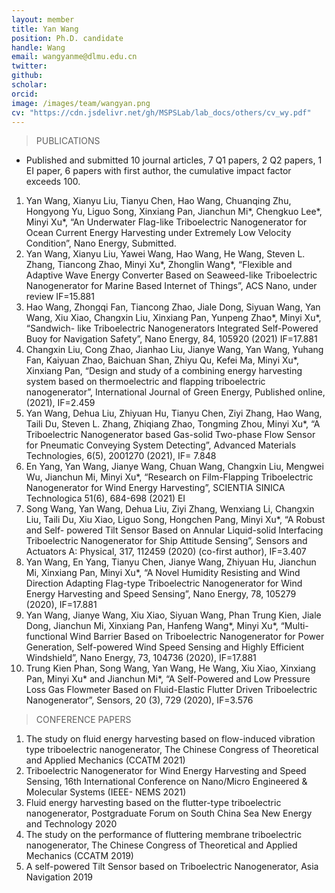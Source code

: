 ```yaml
---
layout: member
title: Yan Wang
position: Ph.D. candidate
handle: Wang
email: wangyanme@dlmu.edu.cn
twitter: 
github: 
scholar:
orcid: 
image: /images/team/wangyan.png
cv: "https://cdn.jsdelivr.net/gh/MSPSLab/lab_docs/others/cv_wy.pdf"
---
```



> PUBLICATIONS 

- Published and submitted 10 journal articles, 7 Q1 papers, 2 Q2 papers, 1 EI paper, 6 papers with first author, the cumulative impact factor exceeds 100.

1. Yan Wang, Xianyu Liu, Tianyu Chen, Hao Wang, Chuanqing Zhu, Hongyong Yu, Liguo Song, Xinxiang Pan, Jianchun Mi*, Chengkuo Lee*, Minyi Xu*, “An Underwater Flag-like Triboelectric Nanogenerator for Ocean Current Energy Harvesting under Extremely Low Velocity Condition”, Nano Energy, Submitted.
2. Yan Wang, Xianyu Liu, Yawei Wang, Hao Wang, He Wang, Steven L. Zhang, Tiancong Zhao, Minyi Xu*, Zhonglin Wang*, “Flexible and Adaptive Wave Energy Converter Based on Seaweed-like Triboelectric Nanogenerator for Marine Based Internet of Things”, ACS Nano, under review IF=15.881
3. Hao Wang, Zhongqi Fan, Tiancong Zhao, Jiale Dong, Siyuan Wang, Yan Wang, Xiu Xiao, Changxin Liu, Xinxiang Pan, Yunpeng Zhao*, Minyi Xu*, “Sandwich- like Triboelectric Nanogenerators Integrated Self-Powered Buoy for Navigation Safety”, Nano Energy, 84, 105920 (2021) IF=17.881
4. Changxin Liu, Cong Zhao, Jianhao Liu, Jianye Wang, Yan Wang, Yuhang Fan, Kaiyuan Zhao, Baichuan Shan, Zhiyu Qu, Kefei Ma, Minyi Xu*, Xinxiang Pan, “Design and study of a combining energy harvesting system based on thermoelectric and flapping triboelectric nanogenerator”, International Journal of Green Energy, Published online, (2021), IF=2.459
5. Yan Wang, Dehua Liu, Zhiyuan Hu, Tianyu Chen, Ziyi Zhang, Hao Wang, Taili Du, Steven L. Zhang, Zhiqiang Zhao, Tongming Zhou, Minyi Xu*, “A Triboelectric Nanogenerator based Gas-solid Two-phase Flow Sensor for Pneumatic Conveying System Detecting”, Advanced Materials Technologies, 6(5), 2001270 (2021), IF= 7.848
6. En Yang, Yan Wang, Jianye Wang, Chuan Wang, Changxin Liu, Mengwei Wu, Jianchun Mi, Minyi Xu*, “Research on Film-Flapping Triboelectric Nanogenerator for Wind Energy Harvesting”, SCIENTIA SINICA Technologica 51(6), 684-698 (2021) EI
7. Song Wang, Yan Wang, Dehua Liu, Ziyi Zhang, Wenxiang Li, Changxin Liu, Taili Du, Xiu Xiao, Liguo Song, Hongchen Pang, Minyi Xu*, “A Robust and Self- powered Tilt Sensor Based on Annular Liquid-solid Interfacing Triboelectric Nanogenerator for Ship Attitude Sensing”, Sensors and Actuators A: Physical, 317,
112459 (2020) (co-first author), IF=3.407
8. Yan Wang, En Yang, Tianyu Chen, Jianye Wang, Zhiyuan Hu, Jianchun Mi,
Xinxiang Pan, Minyi Xu*, “A Novel Humidity Resisting and Wind Direction Adapting Flag-type Triboelectric Nanogenerator for Wind Energy Harvesting and Speed Sensing”, Nano Energy, 78, 105279 (2020), IF=17.881
9. Yan Wang, Jianye Wang, Xiu Xiao, Siyuan Wang, Phan Trung Kien, Jiale Dong, Jianchun Mi, Xinxiang Pan, Hanfeng Wang*, Minyi Xu*, “Multi-functional Wind Barrier Based on Triboelectric Nanogenerator for Power Generation, Self-powered Wind Speed Sensing and Highly Efficient Windshield”, Nano Energy, 73, 104736 (2020), IF=17.881
10. Trung Kien Phan, Song Wang, Yan Wang, He Wang, Xiu Xiao, Xinxiang Pan, Minyi Xu* and Jianchun Mi*, “A Self-Powered and Low Pressure Loss Gas Flowmeter Based on Fluid-Elastic Flutter Driven Triboelectric Nanogenerator”, Sensors, 20 (3), 729 (2020), IF=3.576

> CONFERENCE PAPERS

1. The study on fluid energy harvesting based on flow-induced vibration type triboelectric nanogenerator, The Chinese Congress of Theoretical and Applied Mechanics (CCATM 2021)
2. Triboelectric Nanogenerator for Wind Energy Harvesting and Speed Sensing, 16th International Conference on Nano/Micro Engineered & Molecular Systems (IEEE- NEMS 2021)
3. Fluid energy harvesting based on the flutter-type triboelectric nanogenerator, Postgraduate Forum on South China Sea New Energy and Technology 2020
4. The study on the performance of fluttering membrane triboelectric nanogenerator, The Chinese Congress of Theoretical and Applied Mechanics (CCATM 2019)
5. A self-powered Tilt Sensor based on Triboelectric Nanogenerator, Asia Navigation 2019
